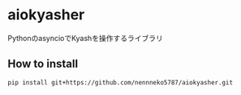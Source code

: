 # aiokyasher
PythonのasyncioでKyashを操作するライブラリ
## How to install
```
pip install git+https://github.com/nennneko5787/aiokyasher.git
```
